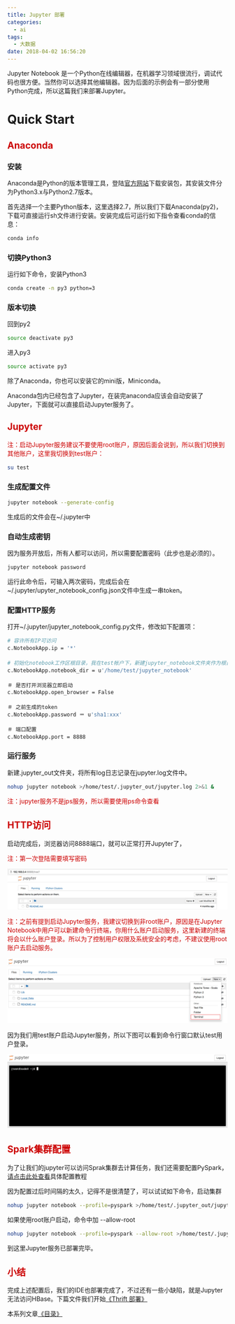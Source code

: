 ```yaml
---
title: Jupyter 部署
categories:
  - ai
tags:
  - 大数据
date: 2018-04-02 16:56:20
---
```

Jupyter Notebook 是一个Python在线编辑器，在机器学习领域很流行，调试代码也很方便。当然你可以选择其他编辑器。因为后面的示例会有一部分使用Python完成，所以这篇我们来部署Jupyter。

# Quick Start

## <font color=#c00>Anaconda</font>

### 安装

Anaconda是Python的版本管理工具，登陆[官方网站](https://www.anaconda.com/)下载安装包，其安装文件分为Python3.x与Python2.7版本。

<!--more-->

首先选择一个主要Python版本，这里选择2.7，所以我们下载Anaconda(py2)，下载可直接运行sh文件进行安装。安装完成后可运行如下指令查看conda的信息：

``` bash
conda info
```

### 切换Python3

运行如下命令，安装Python3

``` bash
conda create -n py3 python=3
```

### 版本切换

回到py2

``` bash
source deactivate py3
```

进入py3

``` bash
source activate py3
```

除了Anaconda，你也可以安装它的mini版，Miniconda。

Anaconda包内已经包含了Jupyter，在装完anaconda应该会自动安装了Jupyter，下面就可以直接启动Jupyter服务了。

## <font color=#c00>Jupyter</font>

<font color=#c00>注：启动Jupyter服务建议不要使用root账户，原因后面会说到，所以我们切换到其他账户，这里我切换到test账户：</font>

``` bash
su test
```

### 生成配置文件

``` bash
jupyter notebook --generate-config
```

生成后的文件会在~/.jupyter中

### 自动生成密钥

因为服务开放后，所有人都可以访问，所以需要配置密码（此步也是必须的）。

``` bash
jupyter notebook password
```

运行此命令后，可输入两次密码，完成后会在~/.jupyter/upyter_notebook_config.json文件中生成一串token。

### 配置HTTP服务

打开~/.jupyter/jupyter_notebook_config.py文件，修改如下配置项：

``` bash
# 容许所有IP可访问
c.NotebookApp.ip = '*'

# 初始化notebook工作区根目录，我在test帐户下，新建jupyter_notebook文件夹作为根目录
c.NotebookApp.notebook_dir = u'/home/test/jupyter_notebook'

＃ 是否打开浏览器立即启动
c.NotebookApp.open_browser = False

＃ 之前生成的token
c.NotebookApp.password ＝ u'sha1:xxx'

＃ 端口配置
c.NotebookApp.port = 8888
```

### 运行服务

新建.jupyter_out文件夹，将所有log日志记录在jupyter.log文件中。

``` bash
nohup jupyter notebook >/home/test/.jupyter_out/jupyter.log 2>&1 &
```

<font color=#c00>注：jupyter服务不是jps服务，所以需要使用ps命令查看</font>

## <font color=#c00>HTTP访问</font>

启动完成后，浏览器访问8888端口，就可以正常打开Jupyter了，

<font color=#c00>注：第一次登陆需要填写密码</font>

![jupyter](/images/post/ai/hdp17.png)

<font color=#c00>注：之前有提到启动Jupyter服务，我建议切换到非root账户，原因是在Jupyter Notebook中用户可以新建命令行终端，你用什么账户启动服务，这里新建的终端将会以什么账户登录。所以为了控制用户权限及系统安全的考虑，不建议使用root账户去启动服务。</font>

![noroot](/images/post/ai/hdp19.png)

因为我们用test账户启动Jupyter服务，所以下图可以看到命令行窗口默认test用户登录。

![cmd](/images/post/ai/hdp21.png)

## <font color=#c00>Spark集群配置</font>

为了让我们的jupyter可以访问Sprak集群去计算任务，我们还需要配置PySpark，[请点击此处查看](http://blog.cloudera.com/blog/2014/08/how-to-use-ipython-notebook-with-apache-spark/)具体配置教程

因为配置过后时间隔的太久，记得不是很清楚了，可以试试如下命令，启动集群

``` bash
nohup jupyter notebook --profile=pyspark >/home/test/.jupyter_out/jupyter.log 2>&1 &
```

如果使用root账户启动，命令中加 --allow-root

``` bash
nohup jupyter notebook --profile=pyspark --allow-root >/home/test/.jupyter_out/jupyter.log 2>&1 &
```

到这里Jupyter服务已部署完毕。

## <font color=#c00>小结</font>

完成上述配置后，我们的IDE也部署完成了，不过还有一些小缺陷，就是Jupyter无法访问HBase。下篇文件我们开始[《Thrift 部署》](/ai/hadoop-thr/)

本系列文章[《目录》](/ai/hadoop-start/)